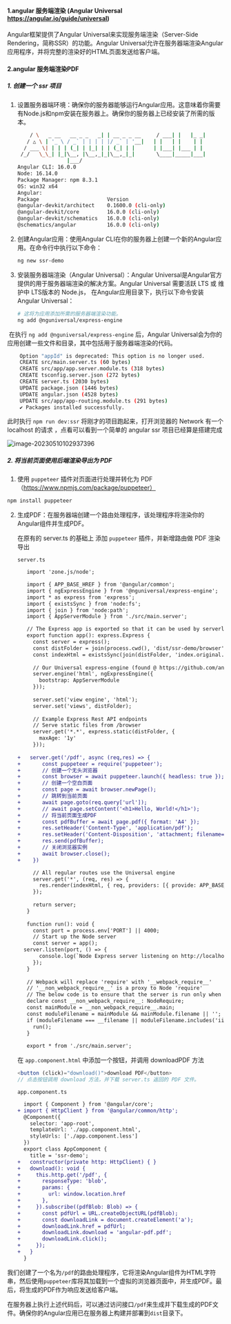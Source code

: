 #### 1.angular 服务端渲染 (Angular Universal https://angular.io/guide/universal)
Angular框架提供了Angular Universal来实现服务端渲染（Server-Side Rendering，简称SSR）的功能。Angular Universal允许在服务器端渲染Angular应用程序，并将完整的渲染好的HTML页面发送给客户端。
#### 2.angular 服务端渲染PDF 
##### 1. 创建一个 ssr 项目
 1. 设置服务器端环境：确保你的服务器能够运行Angular应用。这意味着你需要有Node.js和npm安装在服务器上。确保你的服务器上已经安装了所需的版本。

    ```bash
        / \   _ __   __ _ _   _| | __ _ _ __     / ___| |   |_ _|
       / △ \ | '_ \ / _` | | | | |/ _` | '__|   | |   | |    | |
      / ___ \| | | | (_| | |_| | | (_| | |      | |___| |___ | |
     /_/   \_\_| |_|\__, |\__,_|_|\__,_|_|       \____|_____|___|
                    |___/
    Angular CLI: 16.0.0
    Node: 16.14.0
    Package Manager: npm 8.3.1
    OS: win32 x64
    Angular:
    Package                      Version
    @angular-devkit/architect    0.1600.0 (cli-only)
    @angular-devkit/core         16.0.0 (cli-only)
    @angular-devkit/schematics   16.0.0 (cli-only)
    @schematics/angular          16.0.0 (cli-only)
    ```

    

 2. 创建Angular应用：使用Angular CLI在你的服务器上创建一个新的Angular应用。在命令行中执行以下命令：

    ```bash
    ng new ssr-demo
    ```

3. 安装服务器端渲染（Angular Universal）：Angular Universal是Angular官方提供的用于服务器端渲染的解决方案。Angular Universal 需要活跃 LTS 或 维护中 LTS版本的 Node.js，
在Angular应用目录下，执行以下命令安装Angular Universal：
   
    ```bash 
    # 这将为应用添加所需的服务器端渲染功能。
    ng add @nguniversal/express-engine
    ```

​		在执行 `ng add @nguniversal/express-engine` 后，Angular Universal会为你的应用创建一些文件和目录，其中包括用于服务器端渲染的代码。

```bash
    Option "appId" is deprecated: This option is no longer used.
    CREATE src/main.server.ts (60 bytes)
    CREATE src/app/app.server.module.ts (318 bytes)
    CREATE tsconfig.server.json (272 bytes)
    CREATE server.ts (2030 bytes)
    UPDATE package.json (1446 bytes)
    UPDATE angular.json (4528 bytes)
    UPDATE src/app/app-routing.module.ts (291 bytes)
    ✔ Packages installed successfully.
```

此时执行 `npm run dev:ssr` 将刚才的项目跑起来，打开浏览器的 Network 有一个 localhost 的请求 ，点看可以看到一个简单的 angular ssr 项目已经算是搭建完成 

![image-20230510102937396](./image-20230510102937396.png)

##### 2. 将当前页面使用后端渲染导出为 PDF

1. 使用  `puppeteer` 插件对页面进行处理并转化为 PDF   （https://www.npmjs.com/package/puppeteer）

```bash
npm install puppeteer
```



2. 生成PDF：在服务器端创建一个路由处理程序，该处理程序将渲染你的Angular组件并生成PDF。

   在原有的 server.ts 的基础上 添加 `puppeteer` 插件，并新增路由做 PDF 渲染导出
   
   `server.ts`

   ```diff
      import 'zone.js/node';
   
      import { APP_BASE_HREF } from '@angular/common';
      import { ngExpressEngine } from '@nguniversal/express-engine';
      import * as express from 'express';
      import { existsSync } from 'node:fs';
      import { join } from 'node:path';
      import { AppServerModule } from './src/main.server';
   
      // The Express app is exported so that it can be used by serverless Functions.
      export function app(): express.Express {
        const server = express();
        const distFolder = join(process.cwd(), 'dist/ssr-demo/browser');
        const indexHtml = existsSync(join(distFolder, 'index.original.html')) ? 'index.original.html' : 'index';
      
        // Our Universal express-engine (found @ https://github.com/angular/universal/tree/main/modules/express-engine)
        server.engine('html', ngExpressEngine({
          bootstrap: AppServerModule
        }));
      
        server.set('view engine', 'html');
        server.set('views', distFolder);
      
        // Example Express Rest API endpoints
        // Serve static files from /browser
        server.get('*.*', express.static(distFolder, {
          maxAge: '1y'
        }));
        
   +   server.get('/pdf', async (req,res) => {
   +       const puppeteer = require('puppeteer');
   +       // 创建一个无头浏览器
   +       const browser = await puppeteer.launch({ headless: true });
   +       // 创建一个空白页面
   +       const page = await browser.newPage();
   +       // 跳转到当前页面
   +       await page.goto(req.query['url']);
   +       // await page.setContent('<h1>Hello, World!</h1>');
   +       // 将当前页面生成PDF
   +       const pdfBuffer = await page.pdf({ format: 'A4' });
   +       res.setHeader('Content-Type', 'application/pdf');
   +       res.setHeader('Content-Disposition', 'attachment; filename="example.pdf"');
   +       res.send(pdfBuffer);
   +       // 关闭浏览器实例
   +       await browser.close();
   +    })
   
        // All regular routes use the Universal engine
        server.get('*', (req, res) => {
          res.render(indexHtml, { req, providers: [{ provide: APP_BASE_HREF, useValue: req.baseUrl }] });
        });
      
        return server;
      }
      
      function run(): void {
        const port = process.env['PORT'] || 4000;
        // Start up the Node server
        const server = app();
     server.listen(port, () => {
          console.log(`Node Express server listening on http://localhost:${port}`);
        });
      }
      
      // Webpack will replace 'require' with '__webpack_require__'
      // '__non_webpack_require__' is a proxy to Node 'require'
      // The below code is to ensure that the server is run only when not requiring the bundle.
      declare const __non_webpack_require__: NodeRequire;
      const mainModule = __non_webpack_require__.main;
      const moduleFilename = mainModule && mainModule.filename || '';
      if (moduleFilename === __filename || moduleFilename.includes('iisnode')) {
        run();
      }
      
      export * from './src/main.server';
   ```
   在 `app.component.html` 中添加一个按钮，并调用 downloadPDF 方法
   ```ts
   <button (click)="download()">download PDF</button>
   // 点击按钮调用 download 方法，并下载 server.ts 返回的 PDF 文件。
   ```
   `app.component.ts`
   
   ```diff
     import { Component } from '@angular/core';
   + import { HttpClient } from '@angular/common/http';
     @Component({
       selector: 'app-root',
       templateUrl: './app.component.html',
       styleUrls: ['./app.component.less']
     })
     export class AppComponent {
       title = 'ssr-demo';
   +   constructor(private http: HttpClient) { }
   +   download(): void {
   +     this.http.get('/pdf', {
   +       responseType: 'blob',
   +       params: {
   +         url: window.location.href
   +       },
   +     }).subscribe((pdfBlob: Blob) => {
   +       const pdfUrl = URL.createObjectURL(pdfBlob);
   +       const downloadLink = document.createElement('a');
   +       downloadLink.href = pdfUrl;
   +       downloadLink.download = 'angular-pdf.pdf';
   +       downloadLink.click();
   +     });
   +   }
     }
   
   ```
   
   



我们创建了一个名为`/pdf`的路由处理程序，它将渲染Angular组件为HTML字符串，然后使用`puppeteer`库将其加载到一个虚拟的浏览器页面中，并生成PDF。最后，将生成的PDF作为响应发送给客户端。

在服务器上执行上述代码后，可以通过访问接口`/pdf`来生成并下载生成的PDF文件。确保你的Angular应用已在服务器上构建并部署到`dist`目录下。


